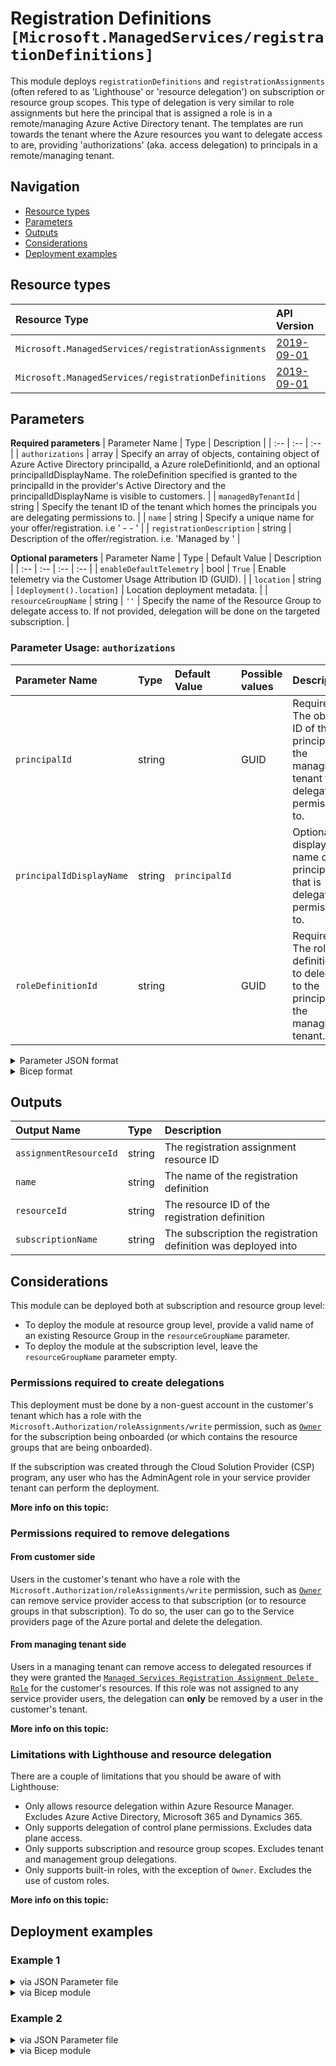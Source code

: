 # Registration Definitions `[Microsoft.ManagedServices/registrationDefinitions]`

This module deploys `registrationDefinitions` and `registrationAssignments` (often refered to as 'Lighthouse' or 'resource delegation')
on subscription or resource group scopes. This type of delegation is very similar to role assignments but here the principal that is
assigned a role is in a remote/managing Azure Active Directory tenant. The templates are run towards the tenant where
the Azure resources you want to delegate access to are, providing 'authorizations' (aka. access delegation) to principals in a
remote/managing tenant.

## Navigation

- [Resource types](#Resource-types)
- [Parameters](#Parameters)
- [Outputs](#Outputs)
- [Considerations](#Considerations)
- [Deployment examples](#Deployment-examples)

## Resource types

| Resource Type | API Version |
| :-- | :-- |
| `Microsoft.ManagedServices/registrationAssignments` | [2019-09-01](https://docs.microsoft.com/en-us/azure/templates/Microsoft.ManagedServices/2019-09-01/registrationAssignments) |
| `Microsoft.ManagedServices/registrationDefinitions` | [2019-09-01](https://docs.microsoft.com/en-us/azure/templates/Microsoft.ManagedServices/2019-09-01/registrationDefinitions) |

## Parameters

**Required parameters**
| Parameter Name | Type | Description |
| :-- | :-- | :-- |
| `authorizations` | array | Specify an array of objects, containing object of Azure Active Directory principalId, a Azure roleDefinitionId, and an optional principalIdDisplayName. The roleDefinition specified is granted to the principalId in the provider's Active Directory and the principalIdDisplayName is visible to customers. |
| `managedByTenantId` | string | Specify the tenant ID of the tenant which homes the principals you are delegating permissions to. |
| `name` | string | Specify a unique name for your offer/registration. i.e '<Managing Tenant> - <Remote Tenant> - <ResourceName>' |
| `registrationDescription` | string | Description of the offer/registration. i.e. 'Managed by <Managing Org Name>' |

**Optional parameters**
| Parameter Name | Type | Default Value | Description |
| :-- | :-- | :-- | :-- |
| `enableDefaultTelemetry` | bool | `True` | Enable telemetry via the Customer Usage Attribution ID (GUID). |
| `location` | string | `[deployment().location]` | Location deployment metadata. |
| `resourceGroupName` | string | `''` | Specify the name of the Resource Group to delegate access to. If not provided, delegation will be done on the targeted subscription. |


### Parameter Usage: `authorizations`

| Parameter Name           | Type   | Default Value | Possible values | Description                                                                                 |
| :----------------------- | :----- | :------------ | :-------------- | :------------------------------------------------------------------------------------------ |
| `principalId`            | string |               | GUID            | Required. The object ID of the principal in the managing tenant to delegate permissions to. |
| `principalIdDisplayName` | string | `principalId` |                 | Optional. A display name of the principal that is delegated permissions to.                 |
| `roleDefinitionId`       | string |               | GUID            | Required. The role definition ID to delegate to the principal in the managing tenant.       |

<details>

<summary>Parameter JSON format</summary>

```json
"authorizations": {
    "value": [
        // Delegates 'Reader' to a group in managing tenant (managedByTenantId)
        {
            "principalId": "9d949eef-00d5-45d9-8586-56be91a13398",
            "principalIdDisplayName": "Reader-Group",
            "roleDefinitionId": "acdd72a7-3385-48ef-bd42-f606fba81ae7"
        },
        // Delegates 'Contributor' to a group in managing tenant (managedByTenantId)
        {
            "principalId": "06eb144f-1a10-4935-881b-757efd1d0b58",
            "roleDefinitionId": "b24988ac-6180-42a0-ab88-20f7382dd24c"
        },
        // Delegates 'Managed Services Registration assignment Delete Role' to a group in managing tenant (managedByTenantId)
        {
            "principalId": "9cd792b0-dc7c-4551-84f8-dd87388030fb",
            "principalIdDisplayName": "LighthouseManagement-Group",
            "roleDefinitionId": "91c1777a-f3dc-4fae-b103-61d183457e46"
        }
    ]
}
```

</details>

<details>

<summary>Bicep format</summary>

```bicep
authorizations: [
    // Delegates 'Reader' to a group in managing tenant (managedByTenantId)
    {
        principalId: '9d949eef-00d5-45d9-8586-56be91a13398'
        principalIdDisplayName: 'Reader-Group'
        roleDefinitionId: 'acdd72a7-3385-48ef-bd42-f606fba81ae7'
    }
    // Delegates 'Contributor' to a group in managing tenant (managedByTenantId)
    {
        principalId: '06eb144f-1a10-4935-881b-757efd1d0b58'
        roleDefinitionId: 'b24988ac-6180-42a0-ab88-20f7382dd24c'
    }
    // Delegates 'Managed Services Registration assignment Delete Role' to a group in managing tenant (managedByTenantId)
    {
        principalId: '9cd792b0-dc7c-4551-84f8-dd87388030fb'
        principalIdDisplayName: 'LighthouseManagement-Group'
        roleDefinitionId: '91c1777a-f3dc-4fae-b103-61d183457e46'
    }
]
```

</details>
<p>

## Outputs

| Output Name | Type | Description |
| :-- | :-- | :-- |
| `assignmentResourceId` | string | The registration assignment resource ID |
| `name` | string | The name of the registration definition |
| `resourceId` | string | The resource ID of the registration definition |
| `subscriptionName` | string | The subscription the registration definition was deployed into |

## Considerations

This module can be deployed both at subscription and resource group level:

- To deploy the module at resource group level, provide a valid name of an existing Resource Group in the `resourceGroupName` parameter.
- To deploy the module at the subscription level, leave the `resourceGroupName` parameter empty.

### Permissions required to create delegations

This deployment must be done by a non-guest account in the customer's tenant which has a role with the `Microsoft.Authorization/roleAssignments/write` permission,
such as [`Owner`](https://docs.microsoft.com/en-us/azure/role-based-access-control/built-in-roles#owner) for the subscription being onboarded (or which contains the resource groups that are being onboarded).

If the subscription was created through the Cloud Solution Provider (CSP) program, any user who has the AdminAgent role in your service provider tenant can perform the deployment.

**More info on this topic:**


### Permissions required to remove delegations

#### From customer side

Users in the customer's tenant who have a role with the `Microsoft.Authorization/roleAssignments/write` permission, such as
[`Owner`](https://docs.microsoft.com/en-us/azure/role-based-access-control/built-in-roles#owner) can remove service provider
access to that subscription (or to resource groups in that subscription). To do so, the user can go to the Service providers
page of the Azure portal and delete the delegation.

#### From managing tenant side

Users in a managing tenant can remove access to delegated resources if they were granted the
[`Managed Services Registration Assignment Delete Role`](https://docs.microsoft.com/en-us/azure/role-based-access-control/built-in-roles#managed-services-registration-assignment-delete-role)
for the customer's resources. If this role was not assigned to any service provider users, the delegation can **only** be
removed by a user in the customer's tenant.

**More info on this topic:**


### Limitations with Lighthouse and resource delegation

There are a couple of limitations that you should be aware of with Lighthouse:

- Only allows resource delegation within Azure Resource Manager. Excludes Azure Active Directory, Microsoft 365 and Dynamics 365.
- Only supports delegation of control plane permissions. Excludes data plane access.
- Only supports subscription and resource group scopes. Excludes tenant and management group delegations.
- Only supports built-in roles, with the exception of `Owner`. Excludes the use of custom roles.

**More info on this topic:**


## Deployment examples

<h3>Example 1</h3>

<details>

<summary>via JSON Parameter file</summary>

```json
{
    "$schema": "https://schema.management.azure.com/schemas/2019-04-01/deploymentParameters.json#",
    "contentVersion": "1.0.0.0",
    "parameters": {
        "name": {
            "value": "Component Validation - Subscription assignment"
        },
        "registrationDescription": {
            "value": "Managed by Lighthouse"
        },
        "managedByTenantId": {
            "value": "195ee85d-2f10-4764-8352-a3c99aa772fb"
        },
        "authorizations": {
            "value": [
                {
                    "principalId": "e87a249c-b53b-4685-94fe-863af522e4ee",
                    "principalIdDisplayName": "ResourceModules-Reader",
                    "roleDefinitionId": "acdd72a7-3385-48ef-bd42-f606fba81ae7"
                },
                {
                    "principalId": "e2f126a7-136e-443f-b39f-f73ddfd146b1",
                    "principalIdDisplayName": "ResourceModules-Contributor",
                    "roleDefinitionId": "b24988ac-6180-42a0-ab88-20f7382dd24c"
                },
                {
                    "principalId": "87813317-fb25-4c76-91fe-783af429d109",
                    "principalIdDisplayName": "ResourceModules-LHManagement",
                    "roleDefinitionId": "91c1777a-f3dc-4fae-b103-61d183457e46"
                }
            ]
        }
    }
}

```

</details>

<details>

<summary>via Bicep module</summary>

```bicep
module registrationDefinitions './Microsoft.ManagedServices/registrationDefinitions/deploy.bicep' = {
  name: '${uniqueString(deployment().name)}-registrationDefinitions'
  params: {
      managedByTenantId: '195ee85d-2f10-4764-8352-a3c99aa772fb'
      registrationDescription: 'Managed by Lighthouse'
      name: 'Component Validation - Subscription assignment'
      authorizations: [
        {
          roleDefinitionId: 'acdd72a7-3385-48ef-bd42-f606fba81ae7'
          principalIdDisplayName: 'ResourceModules-Reader'
          principalId: 'e87a249c-b53b-4685-94fe-863af522e4ee'
        }
        {
          roleDefinitionId: 'b24988ac-6180-42a0-ab88-20f7382dd24c'
          principalIdDisplayName: 'ResourceModules-Contributor'
          principalId: 'e2f126a7-136e-443f-b39f-f73ddfd146b1'
        }
        {
          roleDefinitionId: '91c1777a-f3dc-4fae-b103-61d183457e46'
          principalIdDisplayName: 'ResourceModules-LHManagement'
          principalId: '87813317-fb25-4c76-91fe-783af429d109'
        }
      ]
  }
```

</details>

<h3>Example 2</h3>

<details>

<summary>via JSON Parameter file</summary>

```json
{
    "$schema": "https://schema.management.azure.com/schemas/2019-04-01/deploymentParameters.json#",
    "contentVersion": "1.0.0.0",
    "parameters": {
        "name": {
            "value": "Component Validation - Resource group assignment"
        },
        "registrationDescription": {
            "value": "Managed by Lighthouse"
        },
        "managedByTenantId": {
            "value": "195ee85d-2f10-4764-8352-a3c99aa772fb"
        },
        "resourceGroupName": {
            "value": "validation-rg"
        },
        "authorizations": {
            "value": [
                {
                    "principalId": "e87a249c-b53b-4685-94fe-863af522e4ee",
                    "principalIdDisplayName": "ResourceModules-Reader",
                    "roleDefinitionId": "acdd72a7-3385-48ef-bd42-f606fba81ae7"
                },
                {
                    "principalId": "e2f126a7-136e-443f-b39f-f73ddfd146b1",
                    "principalIdDisplayName": "ResourceModules-Contributor",
                    "roleDefinitionId": "b24988ac-6180-42a0-ab88-20f7382dd24c"
                },
                {
                    "principalId": "87813317-fb25-4c76-91fe-783af429d109",
                    "principalIdDisplayName": "ResourceModules-LHManagement",
                    "roleDefinitionId": "91c1777a-f3dc-4fae-b103-61d183457e46"
                }
            ]
        }
    }
}

```

</details>

<details>

<summary>via Bicep module</summary>

```bicep
module registrationDefinitions './Microsoft.ManagedServices/registrationDefinitions/deploy.bicep' = {
  name: '${uniqueString(deployment().name)}-registrationDefinitions'
  params: {
      managedByTenantId: '195ee85d-2f10-4764-8352-a3c99aa772fb'
      registrationDescription: 'Managed by Lighthouse'
      name: 'Component Validation - Resource group assignment'
      authorizations: [
        {
          roleDefinitionId: 'acdd72a7-3385-48ef-bd42-f606fba81ae7'
          principalIdDisplayName: 'ResourceModules-Reader'
          principalId: 'e87a249c-b53b-4685-94fe-863af522e4ee'
        }
        {
          roleDefinitionId: 'b24988ac-6180-42a0-ab88-20f7382dd24c'
          principalIdDisplayName: 'ResourceModules-Contributor'
          principalId: 'e2f126a7-136e-443f-b39f-f73ddfd146b1'
        }
        {
          roleDefinitionId: '91c1777a-f3dc-4fae-b103-61d183457e46'
          principalIdDisplayName: 'ResourceModules-LHManagement'
          principalId: '87813317-fb25-4c76-91fe-783af429d109'
        }
      ]
      resourceGroupName: 'validation-rg'
  }
```

</details>
